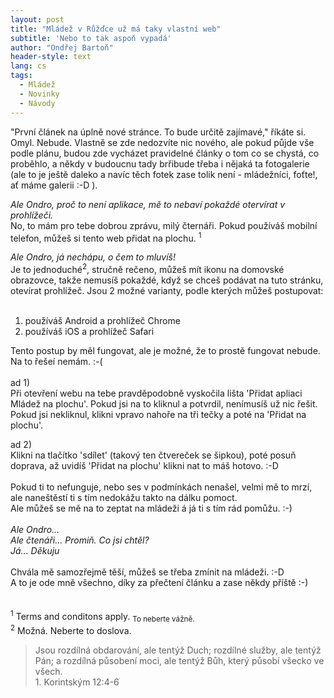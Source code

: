 ```yaml
---
layout: post
title: "Mládež v Růžďce už má taky vlastní web"
subtitle: 'Nebo to tak aspoň vypadá'
author: "Ondřej Bartoň"
header-style: text
lang: cs
tags:
  - Mládež
  - Novinky
  - Návody
---
```


"První článek na úplně nové stránce. To bude určitě zajímavé," říkáte si. Omyl. Nebude. Vlastně se zde nedozvíte nic nového, ale pokud půjde vše podle plánu,
budou zde vycházet pravidelné články o tom co se chystá, co proběhlo, a někdy v budoucnu tady brřibude třeba i nějaká ta fotogalerie (ale to je ještě daleko a navíc těch fotek zase tolik není - mládežníci, foťte!, ať máme galerii :-D ).

_Ale Ondro, proč to není aplikace, mě to nebaví pokaždé otervírat v prohlížeči.<br>_
No, to mám pro tebe dobrou zprávu, milý čternáři. Pokud používáš mobilní telefon, můžeš si tento web přidat na plochu. <sup>1</sup><br>

_Ale Ondro, já nechápu, o čem to mluvíš!<br>_
Je to jednoduché<sup>2</sup>, stručně rečeno, můžeš mít ikonu na domovské obrazovce, takže nemusíš pokaždé, když se chceš podávat na tuto stránku, otevírat prohlížeč. 
Jsou 2 možné varianty, podle kterých můžeš postupovat:<br>
<br>
1) používáš Android a prohlížeč Chrome<br>
2) používáš iOS a prohlížeč Safari<br>

Tento postup by měl fungovat, ale je možné, že to prostě fungovat nebude. Na to řešeí nemám. :-(<br>
<br>
ad 1)<br>
Při otevření webu na tebe pravděpodobně vyskočila lišta 'Přidat apliaci Mládež na plochu'. Pokud jsi na to kliknul a potvrdil, nenímusíš už nic řešit. Pokud jsi nekliknul, klikni vpravo nahoře na tři tečky a poté na 'Přidat na plochu'.

ad 2)<br>
Klikni na tlačítko 'sdílet' (takový ten čtvereček se šipkou), poté posuň doprava, až uvidíš 'Přidat na plochu' klikni nat to máš hotovo. :-D<br>
<br>
Pokud ti to nefunguje, nebo ses v podmínkách nenašel, velmi mě to mrzí, ale naneštěstí ti s tím nedokážu takto na dálku pomoct. <br> Ale můžeš se mě na to zeptat na mládeži á já ti s tím rád pomůžu. :-) <br>
<br>
_Ale Ondro..._<br>
_Ale čtenáři... Promiň. Co jsi chtěl?_<br>
_Já... Děkuju_<br>
<br>
Chvála mě samozřejmě těší, můžeš se třeba zmínit na mládeži. :-D<br>
A to je ode mně všechno, díky za přečtení článku a zase někdy příště :-)<br>
<br>
<br>
<sup>1</sup> Terms and conditons apply. <sub>To neberte vážně.</sub> <br>
<sup>2</sup> Možná. Neberte to doslova.<br>

>Jsou rozdílná obdarování, ale tentýž Duch; rozdílné služby, ale tentýž Pán; a rozdílná působení moci, ale tentýž Bůh, který působí všecko ve všech.<br> 1. Korintským 12:4-6 
<br>



